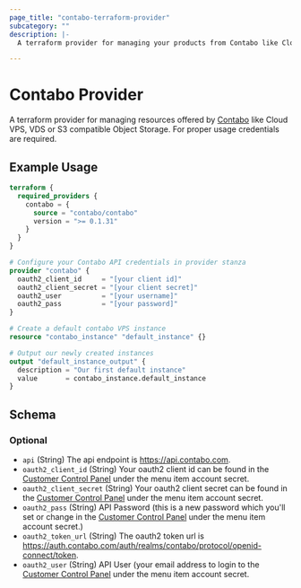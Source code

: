 ```yaml
---
page_title: "contabo-terraform-provider"
subcategory: ""
description: |-
  A terraform provider for managing your products from Contabo like Cloud VPS and VDS.

---
```


# Contabo Provider

A terraform provider for managing resources offered by [Contabo](https://contabo.com) like Cloud VPS, VDS or S3 compatible Object Storage. For proper usage credentials are required.


## Example Usage

```terraform
terraform {
  required_providers {
    contabo = {
      source = "contabo/contabo"
      version = ">= 0.1.31"
    }
  }
}

# Configure your Contabo API credentials in provider stanza
provider "contabo" {
  oauth2_client_id     = "[your client id]"
  oauth2_client_secret = "[your client secret]"
  oauth2_user          = "[your username]"
  oauth2_pass          = "[your password]"
}

# Create a default contabo VPS instance
resource "contabo_instance" "default_instance" {}

# Output our newly created instances
output "default_instance_output" {
  description = "Our first default instance"
  value       = contabo_instance.default_instance
}
```

<!-- schema generated by tfplugindocs -->
## Schema

### Optional

- `api` (String) The api endpoint is https://api.contabo.com.
- `oauth2_client_id` (String) Your oauth2 client id can be found in the [Customer Control Panel](https://new.contabo.com/account/security) under the menu item account secret.
- `oauth2_client_secret` (String) Your oauth2 client secret can be found in the [Customer Control Panel](https://new.contabo.com/account/security) under the menu item account secret.
- `oauth2_pass` (String) API Password (this is a new password which you'll set or change in the [Customer Control Panel](https://new.contabo.com/account/security) under the menu item account secret.)
- `oauth2_token_url` (String) The oauth2 token url is https://auth.contabo.com/auth/realms/contabo/protocol/openid-connect/token.
- `oauth2_user` (String) API User (your email address to login to the [Customer Control Panel](https://new.contabo.com/account/security) under the menu item account secret.
